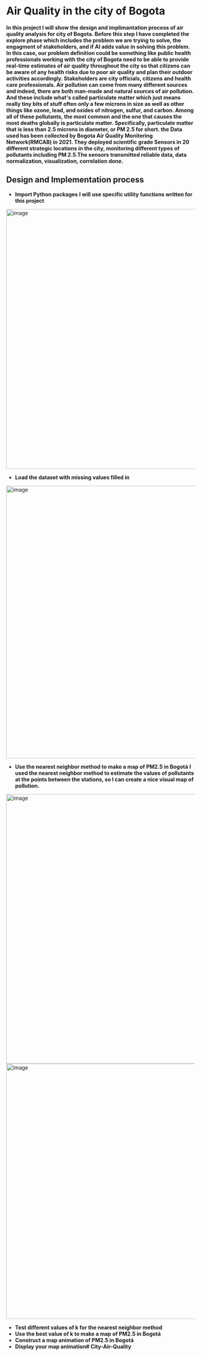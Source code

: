 <h1>Air Quality in the city of Bogota</h1>
<b>In this project I will show the design and implimantation process of air quality analysis for city of Bogota. Before this step I have completed the explore phase which includes the problem we are trying to solve, the engagment of stakeholders, and if AI adds value in solving this problem. In this case, our problem definition could be something like public health professionals working with the city of Bogota need to be able to provide real-time estimates of air quality throughout the city so that citizens can be aware of any health risks due to poor air quality and plan their outdoor activities accordingly. Stakeholders are city officials, citizens and health care professionals. Air pollution can come from many different sources and indeed, there are both man-made and natural sources of air pollution. And these include what's called particulate matter which just means really tiny bits of stuff often only a few microns in size as well as other things like ozone, lead, and oxides of nitrogen, sulfur, and carbon. Among all of these pollutants, the most common and the one that causes the most deaths globally is particulate matter. Specifically, particulate matter that is less than 2.5 microns in diameter, or PM 2.5 for short. the Data used has been collected by Bogota Air Quality Monitering Network(RMCAB) in 2021. They deployed scientific grade Sensors in 20 different strategic locations in the city, monitoring different types of pollutants including PM 2.5.The sensors transmitted reliable data, data normalization, visualization, correlation done.</b>
  <h2>Design and Implementation process</h2>
  
  
- <b>Import Python packages</b>
<b>I will use specific utility functions written for this project</b>
<img width="695" alt="image" src="https://github.com/user-attachments/assets/06a6f3fa-f50f-42f5-b9af-0dee6448a71b">

- <b>Load the dataset with missing values filled in</b>
<img width="729" alt="image" src="https://github.com/user-attachments/assets/15ec9d57-0218-4d12-af59-32cbe4d91e2e">

- <b>Use the nearest neighbor method to make a map of PM2.5 in Bogotá</b>
 <b>I used the nearest neighbor method to estimate the values of pollutants at the points between the stations, so I can create a nice visual map of pollution.</b>
 <img width="721" alt="image" src="https://github.com/user-attachments/assets/49360cde-f80d-46e1-a2e1-58fed1530076">

 <img width="683" alt="image" src="https://github.com/user-attachments/assets/ea174ce4-cb7e-46a3-acde-1dd3a4763417">

- <b>Test different values of k for the nearest neighbor method</b>
- <b>Use the best value of k to make a map of PM2.5 in Bogotá</b>
- <b>Construct a map animation of PM2.5 in Bogotá</b>
- <b>Display your map animation# City-Air-Quality</b>
